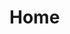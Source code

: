 # Home
<!--
  <div class="container">
     <div class="row">
        <div class="col-4 order-sm-3 box"><Card>1</Card></div>
        <div class="col-4 order-sm-2 box"><Card>2</Card></div>
       <div class="col-4 order-sm-1 box"><Card>3</Card></div>
    </div>
</div>
-->


<div>
<!--   <b-carousel
    id="carousel-no-animation"
    style="text-shadow: 0px 0px 2px #000"
    no-animation
    indicators
    img-width="1024"
    img-height="480"
  >
    <b-carousel-slide
      img-src="https://i.imgur.com/8LqLFXI.png"
    ></b-carousel-slide>
    <b-carousel-slide
      img-src="https://i.imgur.com/Vkyju00.png"
    ></b-carousel-slide>
  </b-carousel> -->
  <Card />
  <Home />
</div>